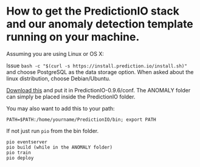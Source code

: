 # How to get the PredictionIO stack and our anomaly detection template running on your machine.

Assuming you are using Linux or OS X:

Issue ```bash -c "$(curl -s https://install.prediction.io/install.sh)"``` and choose PostgreSQL as the data storage option. When asked about the linux distribution, choose Debian/Ubuntu.

[Download this](https://goo.gl/ue3udW) and put it in PredictionIO-0.9.6/conf. The ANOMALY folder can simply be placed inside the PredictionIO folder. 

You may also want to add this to your path: 
```
PATH=$PATH:/home/yourname/PredictionIO/bin; export PATH
```
If not just run ```pio``` from the bin folder. 


```
pio eventserver
pio build (while in the ANOMALY folder)
pio train
pio deploy
```